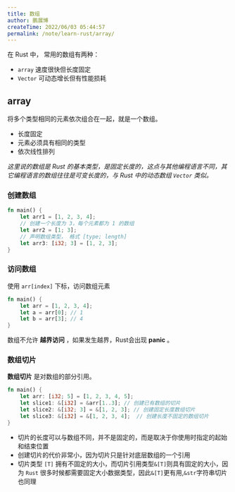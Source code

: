 ```yaml
---
title: 数组
author: 鹏展博
createTime: 2022/06/03 05:44:57
permalink: /note/learn-rust/array/
---
```



在 Rust 中， 常用的数组有两种：

- `array` 速度很快但长度固定
- `Vector` 可动态增长但有性能损耗

## array

将多个类型相同的元素依次组合在一起，就是一个数组。

- 长度固定
- 元素必须具有相同的类型
- 依次线性排列

*这里说的数组是 Rust 的基本类型，是固定长度的，这点与其他编程语言不同，其它编程语言的数组往往是可变长度的，与 Rust 中的动态数组 `Vector` 类似。*

### 创建数组

```rust
fn main() {
	let arr1 = [1, 2, 3, 4];
	// 创建一个长度为 3，每个元素都为 1 的数组
	let arr2 = [1; 3];
	// 声明数组类型， 格式 [type; length]
	let arr3: [i32; 3] = [1, 2, 3];
}
```

### 访问数组

使用 `arr[index]` 下标，访问数组元素

```rust
fn main() {
	let arr = [1, 2, 3, 4];
	let a = arr[0]; // 1
	let b = arr[3]; // 4
}
```

数组不允许 **越界访问** ，如果发生越界，Rust会出现 **panic** 。

### 数组切片

**数组切片** 是对数组的部分引用。

```rust
fn main() {
	let arr: [i32; 5] = [1, 2, 3, 4, 5];
	let slice1: &[i32] = &arr[1..3]; // 创建已有数组的切片
	let slice2: &[i32; 3] = &[1, 2, 3]; // 创建固定长度数组切片
	let slice3: &[i32] = &[1, 2, 3, 4];  // 创建长度不固定的数组切片
}
```

- 切片的长度可以与数组不同，并不是固定的，而是取决于你使用时指定的起始和结束位置
- 创建切片的代价非常小，因为切片只是针对底层数组的一个引用
- 切片类型 `[T]` 拥有不固定的大小，而切片引用类型`&[T]`则具有固定的大小，因为 `Rust` 很多时候都需要固定大小数据类型，因此`&[T]`更有用,`&str`字符串切片也同理
